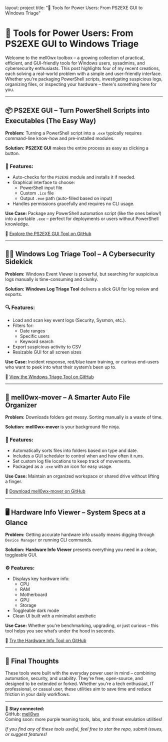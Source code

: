 layout: project
title: "🧰 Tools for Power Users: From PS2EXE GUI to Windows Triage"

# 🧰 Tools for Power Users: From PS2EXE GUI to Windows Triage

Welcome to the mell0wx toolbox – a growing collection of practical, efficient, and GUI-friendly tools for Windows users, sysadmins, and cybersecurity enthusiasts. This post highlights four of my recent creations, each solving a real-world problem with a simple and user-friendly interface. Whether you're packaging PowerShell scripts, investigating suspicious logs, organizing files, or inspecting your hardware – there's something here for you.

---

## 📦 PS2EXE GUI – Turn PowerShell Scripts into Executables (The Easy Way)

**Problem:** Turning a PowerShell script into a `.exe` typically requires command-line know-how and pre-installed modules.

**Solution:** **PS2EXE GUI** makes the entire process as easy as clicking a button.

### 🔧 Features:
- Auto-checks for the `PS2EXE` module and installs it if needed.
- Graphical interface to choose:
  - PowerShell input file
  - Custom `.ico` file
  - Output `.exe` path (auto-filled based on input)
- Handles permissions gracefully and requires no CLI usage.

**Use Case:** Package any PowerShell automation script (like the ones below!) into a portable `.exe` – perfect for deployments or users without PowerShell knowledge.

📎 [Explore the PS2EXE GUI Tool on GitHub](https://github.com/mell0wx/ps1-execonv)

---

## 🕵️‍♂️ Windows Log Triage Tool – A Cybersecurity Sidekick

**Problem:** Windows Event Viewer is powerful, but searching for suspicious logs manually is time-consuming and clunky.

**Solution:** **Windows Log Triage Tool** delivers a slick GUI for log review and exports.

### 🔍 Features:
- Load and scan key event logs (Security, Sysmon, etc.).
- Filters for:
  - Date ranges
  - Specific users
  - Keyword search
- Export suspicious activity to CSV
- Resizable GUI for all screen sizes

**Use Case:** Incident response, red/blue team training, or curious end-users who want to peek into what their system’s been up to.

📎 [View the Windows Triage Tool on GitHub](https://github.com/mell0wx/windows-log-triage)

---

## 📁 mell0wx-mover – A Smarter Auto File Organizer

**Problem:** Downloads folders get messy. Sorting manually is a waste of time.

**Solution:** **mell0wx-mover** is your background file ninja.

### 🧠 Features:
- Automatically sorts files into folders based on type and date.
- Includes a GUI scheduler to control when and how often it runs.
- Set custom log file locations to keep track of movements.
- Packaged as a `.exe` with an icon for easy usage.

**Use Case:** Maintain an organized workspace or shared drive without lifting a finger.

📎 [Download mell0wx-mover on GitHub](https://github.com/mell0wx/mell0wx-mover)

---

## 🖥️ Hardware Info Viewer – System Specs at a Glance

**Problem:** Getting accurate hardware info usually means digging through `Device Manager` or running CLI commands.

**Solution:** **Hardware Info Viewer** presents everything you need in a clean, toggleable GUI.

### ⚙️ Features:
- Displays key hardware info:
  - CPU
  - RAM
  - Motherboard
  - GPU
  - Storage
- Toggleable dark mode
- Clean UI built with a minimalist aesthetic

**Use Case:** Whether you're benchmarking, upgrading, or just curious – this tool helps you see what’s under the hood in seconds.

📎 [Try the Hardware Info Tool on GitHub](https://github.com/mell0wx/HWMonx)

---

## 💬 Final Thoughts

These tools were built with the everyday power user in mind – combining automation, security, and usability. They're free, open-source, and designed to be extended or forked. Whether you're a tech enthusiast, IT professional, or casual user, these utilities aim to save time and reduce friction in your daily workflows.

---

🔗 **Stay connected:**  
GitHub: [mell0wx](https://github.com/mell0wx)  
Coming soon: more purple teaming tools, labs, and threat emulation utilities!

*If you find any of these tools useful, feel free to star the repo, submit issues, or suggest features!*
